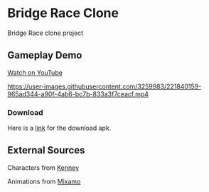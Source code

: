 # Bridge Race Clone
Bridge Race clone project 

## Gameplay Demo

[Watch on YouTube](https://youtu.be/f7Tztc-f5c0)

https://user-images.githubusercontent.com/3259983/221840159-965ad344-a90f-4ab6-bc7b-833a3f7ceacf.mp4

### Download

Here is a [link](https://github.com/ozeecode/bridge-race-clone/releases) for the download apk.

## External Sources
Characters from [Kenney](https://kenney.nl/)

Animations from [Mixamo](https://www.mixamo.com/)
